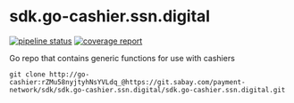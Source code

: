 # sdk.go-cashier.ssn.digital

[![pipeline status](https://git.sabay.com/payment-network/sdk/sdk.go-cashier.ssn.digital/badges/master/pipeline.svg)](https://git.sabay.com/payment-network/sdk/sdk.go-cashier.ssn.digital/commits/master)
[![coverage report](https://git.sabay.com/payment-network/sdk/sdk.go-cashier.ssn.digital/badges/master/coverage.svg)](https://git.sabay.com/payment-network/sdk/sdk.go-cashier.ssn.digital/commits/master)

Go repo that contains generic functions for use with cashiers

`git clone http://go-cashier:rZMu58nyjtyhNsYVLdq_@https://git.sabay.com/payment-network/sdk/sdk.go-cashier.ssn.digital/sdk.go-cashier.ssn.digital.git`